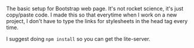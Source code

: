 The basic setup for Bootstrap web page. It's not rocket science, it's just copy/paste code. I made this so that everytime when I work on a new project, I don't have to type the links for stylesheets in the head tag every time.

I suggest doing ``npm install`` so you can get the lite-server. 
